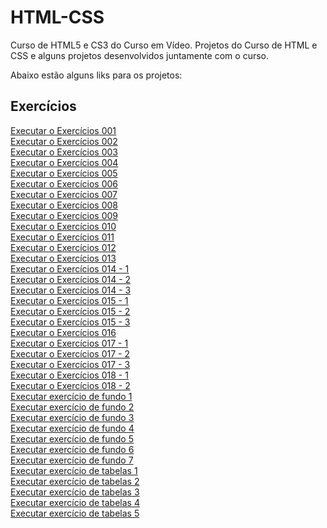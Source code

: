 # HTML-CSS
 Curso de HTML5 e CS3 do Curso em Vídeo.
 Projetos do Curso de HTML e CSS e alguns projetos desenvolvidos juntamente com o curso.
 
 Abaixo estão alguns liks para os projetos:
 
 <h2>Exercícios</h2>
 
<a href="https://nathan-gomes.github.io/HTML-CSS/exercicios/ex001/index.html"> Executar o Exercícios 001</a> <br> 
<a href="https://nathan-gomes.github.io/HTML-CSS/exercicios/ex002/index.html"> Executar o Exercícios 002</a> <br> 
<a href="https://nathan-gomes.github.io/HTML-CSS/exercicios/ex003/index.html"> Executar o Exercícios 003</a> <br> 
<a href="https://nathan-gomes.github.io/HTML-CSS/exercicios/ex004/index.html"> Executar o Exercícios 004</a> <br> 
<a href="https://nathan-gomes.github.io/HTML-CSS/exercicios/ex005/index.html"> Executar o Exercícios 005</a> <br> 
<a href="https://nathan-gomes.github.io/HTML-CSS/exercicios/ex006/index.html"> Executar o Exercícios 006</a> <br> 
<a href="https://nathan-gomes.github.io/HTML-CSS/exercicios/ex007/index.html"> Executar o Exercícios 007</a> <br> 
<a href="https://nathan-gomes.github.io/HTML-CSS/exercicios/ex007/listas.html"> Executar o Exercícios 008</a> <br> 
<a href="https://nathan-gomes.github.io/HTML-CSS/exercicios/ex009/index.html"> Executar o Exercícios 009</a> <br> 
<a href="https://nathan-gomes.github.io/HTML-CSS/exercicios/ex010/index.html"> Executar o Exercícios 010</a> <br> 
<a href="https://nathan-gomes.github.io/HTML-CSS/exercicios/ex011/index.html"> Executar o Exercícios 011</a> <br> 
<a href="https://nathan-gomes.github.io/HTML-CSS/exercicios/ex012/index.html"> Executar o Exercícios 012</a> <br> 
<a href="https://nathan-gomes.github.io/HTML-CSS/exercicios/ex013/index.html"> Executar o Exercícios 013</a> <br> 
<a href="https://nathan-gomes.github.io/HTML-CSS/exercicios/ex014/cor01.html"> Executar o Exercícios 014 - 1</a> <br> 
<a href="https://nathan-gomes.github.io/HTML-CSS/exercicios/ex014/cor02.html"> Executar o Exercícios 014 - 2</a> <br> 
<a href="https://nathan-gomes.github.io/HTML-CSS/exercicios/ex014/cor03.html"> Executar o Exercícios 014 - 3</a> <br> 
<a href="https://nathan-gomes.github.io/HTML-CSS/exercicios/ex015/fonte01.html"> Executar o Exercícios 015 - 1</a> <br> 
<a href="https://nathan-gomes.github.io/HTML-CSS/exercicios/ex015/fonte02.html"> Executar o Exercícios 015 - 2</a> <br> 
<a href="https://nathan-gomes.github.io/HTML-CSS/exercicios/ex015/fonte03.html"> Executar o Exercícios 015 - 3</a> <br> 
<a href="https://nathan-gomes.github.io/HTML-CSS/exercicios/ex016/proprieário01.html"> Executar o Exercícios 016</a> <br> 
<a href="https://nathan-gomes.github.io/HTML-CSS/exercicios/ex017/hover.html"> Executar o Exercícios 017 - 1</a> <br> 
<a href="https://nathan-gomes.github.io/HTML-CSS/exercicios/ex017/links.html"> Executar o Exercícios 017 - 2</a> <br> 
<a href="https://nathan-gomes.github.io/HTML-CSS/exercicios/ex017/pseudoclasse.html"> Executar o Exercícios 017 - 3</a> <br> 
<a href="https://nathan-gomes.github.io/HTML-CSS/exercicios/ex018/caixa01.html"> Executar o Exercícios 018 - 1</a> <br> 
<a href="https://nathan-gomes.github.io/HTML-CSS/exercicios/ex018/caixa02.html"> Executar o Exercícios 018 - 2</a> <br> 
<a href="https://nathan-gomes.github.io/HTML-CSS/exercicios/ex019/fundo001.html"> Executar exercício de fundo 1</a> <br> 
<a href="https://nathan-gomes.github.io/HTML-CSS/exercicios/ex019/fundo002.html"> Executar exercício de fundo 2</a> <br> 
<a href="https://nathan-gomes.github.io/HTML-CSS/exercicios/ex019/fundo003.html"> Executar exercício de fundo 3</a> <br> 
<a href="https://nathan-gomes.github.io/HTML-CSS/exercicios/ex019/fundo004.html"> Executar exercício de fundo 4</a> <br> 
<a href="https://nathan-gomes.github.io/HTML-CSS/exercicios/ex019/fundo005.html"> Executar exercício de fundo 5</a> <br> 
<a href="https://nathan-gomes.github.io/HTML-CSS/exercicios/ex019/fundo006.html"> Executar exercício de fundo 6</a> <br> 
<a href="https://nathan-gomes.github.io/HTML-CSS/exercicios/ex019/fundo007.html"> Executar exercício de fundo 7</a> <br> 
<a href="https://nathan-gomes.github.io/HTML-CSS/exercicios/ex020/tabela1.html"> Executar exercício de tabelas 1</a> <br> 
<a href="https://nathan-gomes.github.io/HTML-CSS/exercicios/ex020/tabela2.html"> Executar exercício de tabelas 2</a> <br> 
<a href="https://nathan-gomes.github.io/HTML-CSS/exercicios/ex020/tabela3.html"> Executar exercício de tabelas 3</a> <br> 
<a href="https://nathan-gomes.github.io/HTML-CSS/exercicios/ex020/tabela4.html"> Executar exercício de tabelas 4</a> <br> 
<a href="https://nathan-gomes.github.io/HTML-CSS/exercicios/ex020/tabela5.html"> Executar exercício de tabelas 5</a> <br> 
